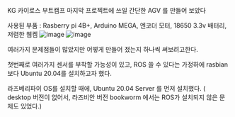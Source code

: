 KG 카이로스 부트캠프 마지막 프로젝트에 쓰일 간단한 AGV 를 만들어 보았다

사용된 부품 : Rasberry pi 4B+, Arduino MEGA, 엔코더 모터, 18650 3.3v 배터리, 저렴한 웹켐
![image](https://github.com/kroker22/arduino/assets/156269847/65693795-6f9a-4a2d-a85a-3167f519c861)
![image](https://github.com/kroker22/arduino/assets/156269847/1e18de5d-2ae0-497a-b19e-aeda55425d40)


여러가지 문제점들이 많았지만 어떻게 만들어 졌는지 하나씩 써보려고한다. 


첫번째로 여러가지 센서를 부착할 가능성이 있고, ROS 쓸 수 있다는 가정하에 rasbian 보다 Ubuntu 20.04를 설치하고자 했다.

라즈베리파이 OS를 설치할 때에, Ubuntu 20.04 Server 를 먼저 설치했다. ( desktop 버전이 없어서, 라즈비안 버전 bookworm 에서는 ROS가 설치되지 않은 문제도 있었다.)
